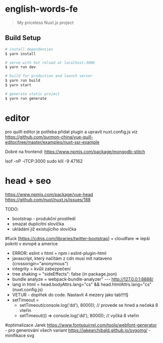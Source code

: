 # english-words-fe

> My priceless Nuxt.js project

## Build Setup

``` bash
# install dependencies
$ yarn install

# serve with hot reload at localhost:3000
$ yarn run dev

# build for production and launch server
$ yarn run build
$ yarn start

# generate static project
$ yarn run generate
```

# editor
pro quilll editor je potřeba přidat plugin a upravit nuxt.config.js viz https://github.com/surmon-china/vue-quill-editor/tree/master/examples/nuxt-ssr-example

Dobré na frontend:
https://www.npmjs.com/package/mongodb-stitch


lsof -nP -iTCP:3000
sudo kill -9 47162

# head + seo
https://www.npmjs.com/package/vue-head
https://github.com/nuxt/nuxt.js/issues/188

TODO:
- bootstrap - produkční prostředí
- smazat duplicitní slovíčka
- ukládání již existujícího slovíčka

#fuck
[https://cdnjs.com/libraries/twitter-bootstrap]
= cloudfare => lepší pokrití v evropě a americe
 - ERROR: eslint v html = npm i eslint-plugin-html
 - javascript, který načítám z cdn musí mít nataveno (crossorigin="anonymous")
 - integrity = kvůli zabezpečení
 - tree shaking = "sideEffects": false (in package.json)
 - bundle analyze = webpack-bundle-analyzer" ---  http://127.0.0.1:8888/
 - lang in html = head.bodyAttrs.lang="cs" && head.htmlAttrs.lang="cs" (nuxt.config.js)
 - VETUR - doplňek do code. Nastavit 4 mezery jako tab!!!!§
 - setTimeout = 
    - setTimeout(console.log('dd'), 8000)); // provede se hned a nečeká 8 vteřin
    - setTimeout(() => console.log('dd'), 8000)); // vyčká 8 vteřin

 #optimalizace Jarek
 https://www.fontsquirrel.com/tools/webfont-generator - pro generování všech variant
 https://jakearchibald.github.io/svgomg/ - minifikace svg